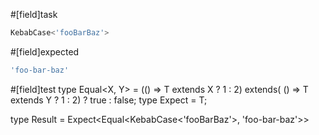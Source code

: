 #[field]task
```ts
KebabCase<'fooBarBaz'>
```

#[field]expected
```ts
'foo-bar-baz'
```

#[field]test
type Equal<X, Y> = (<T>() => T extends X ? 1 : 2) extends(
    <T>() => T extends Y ? 1 : 2) ? true : false;
type Expect<T extends true> = T;

type Result = Expect<Equal<KebabCase<'fooBarBaz'>, 'foo-bar-baz'>>